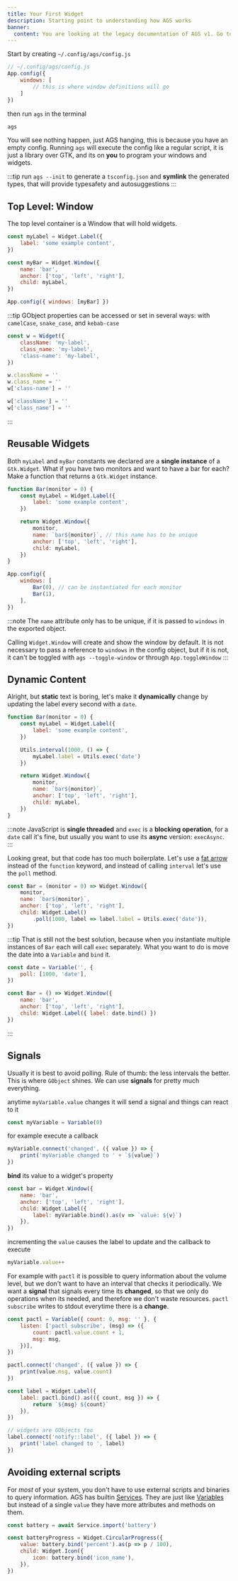 ```yaml
---
title: Your First Widget
description: Starting point to understanding how AGS works
banner:
  content: You are looking at the legacy documentation of AGS v1. Go to <a href="https://aylur.github.io/ags/">aylur.github.io/ags</a> for AGS v2.
---
```


Start by creating `~/.config/ags/config.js`

```js
// ~/.config/ags/config.js
App.config({
    windows: [
        // this is where window definitions will go
    ]
})
```

then run `ags` in the terminal

```bash
ags
```

You will see nothing happen, just AGS hanging,
this is because you have an empty config.
Running `ags` will execute the config like a regular script,
it is just a library over GTK, and its on **you** to program your windows and widgets.

:::tip
run `ags --init` to generate a `tsconfig.json` and **symlink** the generated types,
that will provide typesafety and autosuggestions
:::

## Top Level: Window

The top level container is a Window that will hold widgets.

```js
const myLabel = Widget.Label({
    label: 'some example content',
})

const myBar = Widget.Window({
    name: 'bar',
    anchor: ['top', 'left', 'right'],
    child: myLabel,
})

App.config({ windows: [myBar] })
```

:::tip
GObject properties can be accessed or set in several ways:
with `camelCase`, `snake_case`, and `kebab-case`

```js
const w = Widget({
    className: 'my-label',
    class_name: 'my-label',
    'class-name': 'my-label',
})

w.className = ''
w.class_name = ''
w['class-name'] = ''

w['className'] = ''
w['class_name'] = ''
```

:::

## Reusable Widgets

Both `myLabel` and `myBar` constants we declared are a **single instance**
of a `Gtk.Widget`. What if you have two monitors and want to have
a bar for each? Make a function that returns a `Gtk.Widget` instance.

```js
function Bar(monitor = 0) {
    const myLabel = Widget.Label({
        label: 'some example content',
    })

    return Widget.Window({
        monitor,
        name: `bar${monitor}`, // this name has to be unique
        anchor: ['top', 'left', 'right'],
        child: myLabel,
    })
}

App.config({
    windows: [
        Bar(0), // can be instantiated for each monitor
        Bar(1),
    ],
})
```

:::note
The `name` attribute only has to be unique,
if it is passed to `windows` in the exported object.

Calling `Widget.Window` will create and show the window by default.
It is not necessary to pass a reference to `windows` in
the config object, but if it is not,
it can't be toggled with `ags --toggle-window` or through `App.toggleWindow`
:::

## Dynamic Content

Alright, but **static** text is boring, let's make it **dynamically** change by updating the label every second with a `date`.

```js
function Bar(monitor = 0) {
    const myLabel = Widget.Label({
        label: 'some example content',
    })

    Utils.interval(1000, () => {
        myLabel.label = Utils.exec('date')
    })

    return Widget.Window({
        monitor,
        name: `bar${monitor}`,
        anchor: ['top', 'left', 'right'],
        child: myLabel,
    })
}
```

:::note
JavaScript is **single threaded** and `exec` is a **blocking operation**,
for a `date` call it's fine, but usually you want to use its **async** version: `execAsync`.
:::

Looking great, but that code has too much boilerplate.
Let's use a [fat arrow](https://developer.mozilla.org/en-US/docs/Web/JavaScript/Reference/Functions/Arrow_functions)
instead of the `function` keyword, and instead of calling `interval`
let's use the `poll` method.

```js
const Bar = (monitor = 0) => Widget.Window({
    monitor,
    name: `bar${monitor}`,
    anchor: ['top', 'left', 'right'],
    child: Widget.Label()
        .poll(1000, label => label.label = Utils.exec('date')),
})
```

:::tip
That is still not the best solution, because when you instantiate multiple
instances of `Bar` each will call `exec` separately.
What you want to do is move the date into a `Variable` and `bind` it.

```js
const date = Variable('', {
    poll: [1000, 'date'],
})

const Bar = () => Widget.Window({
    name: 'bar',
    anchor: ['top', 'left', 'right'],
    child: Widget.Label({ label: date.bind() })
})
```

:::

## Signals

Usually it is best to avoid polling. Rule of thumb: the less intervals the better.
This is where `GObject` shines. We can use **signals** for pretty much everything.

anytime `myVariable.value` changes it will send a signal
and things can react to it

```js
const myVariable = Variable(0)
```

for example execute a callback

```js
myVariable.connect('changed', ({ value }) => {
    print('myVariable changed to ' + `${value}`)
})
```

**bind** its value to a widget's property

```js
const bar = Widget.Window({
    name: 'bar',
    anchor: ['top', 'left', 'right'],
    child: Widget.Label({
        label: myVariable.bind().as(v => `value: ${v}`)
    }),
})

```

incrementing the `value` causes the label to update and the callback to execute

```js
myVariable.value++
```

For example with `pactl` it is possible to query information about the volume level,
but we don't want to have an interval that checks it periodically.
We want a **signal** that signals every time its **changed**,
so that we only do operations when its needed, and therefore we don't waste resources.
`pactl subscribe` writes to stdout everytime there is a **change**.

```js
const pactl = Variable({ count: 0, msg: '' }, {
    listen: ['pactl subscribe', (msg) => ({
        count: pactl.value.count + 1,
        msg: msg,
    })],
})

pactl.connect('changed', ({ value }) => {
    print(value.msg, value.count)
})

const label = Widget.Label({
    label: pactl.bind().as(({ count, msg }) => {
        return `${msg} ${count}`
    }),
})

// widgets are GObjects too
label.connect('notify::label', ({ label }) => {
    print('label changed to ', label)
})
```

## Avoiding external scripts

For *most* of your system, you don't have to use external
scripts and binaries to query information.
AGS has builtin [Services](../services).
They are just like [Variables](../variables) but instead
of a single `value` they have more attributes and methods on them.

```js
const battery = await Service.import('battery')

const batteryProgress = Widget.CircularProgress({
    value: battery.bind('percent').as(p => p / 100),
    child: Widget.Icon({
        icon: battery.bind('icon_name'),
    }),
})
```
